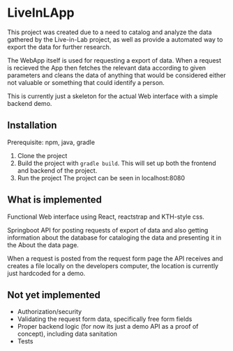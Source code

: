 # LiveInLApp

This project was created due to a need to catalog and analyze the data gathered
by the Live-in-Lab project, as well as provide a automated way to export the data for further research.

The WebApp itself is used for requesting a export of data. When a request is recieved the 
App then fetches the relevant data according to given parameters and cleans the data of anything
that would be considered either not valuable or something that could identify a person.

This is currently just a skeleton for the actual Web interface with a simple backend demo.

## Installation
Prerequisite: npm, java, gradle
1. Clone the project
2. Build the project with `gradle build`. This will set up both the frontend and backend of the project.
3. Run the project
The project can be seen in localhost:8080

## What is implemented
Functional Web interface using React, reactstrap and KTH-style css.

Springboot API for posting requests of export of data and also getting information about the database for
cataloging the data and presenting it in the About the data page.

When a request is posted from the request form page the API receives and creates a file
locally on the developers computer, the location is currently just hardcoded for a demo.

## Not yet implemented

- Authorization/security
- Validating the request form data, specifically free form fields
- Proper backend logic (for now its just a demo API as a proof of concept), including data sanitation 
- Tests
